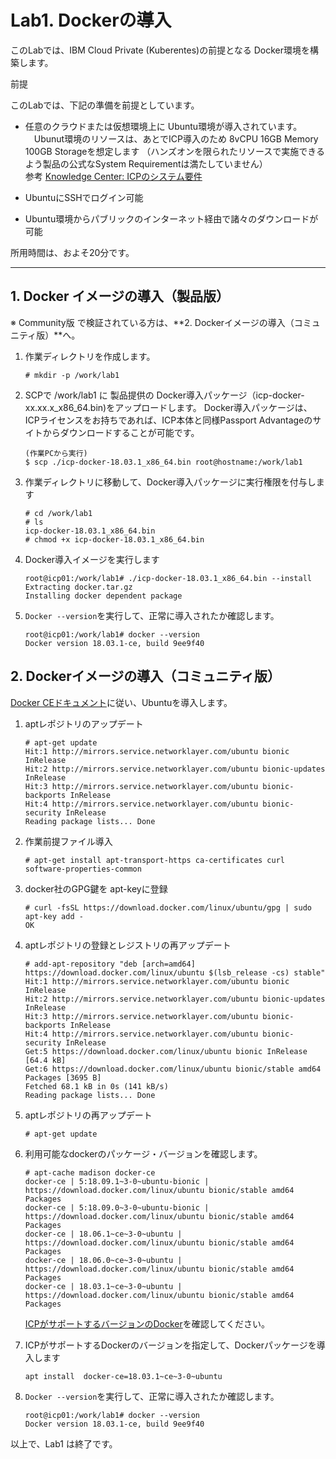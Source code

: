 
# Lab1. Dockerの導入

このLabでは、IBM Cloud Private (Kuberentes)の前提となる Docker環境を構築します。

前提

このLabでは、下記の準備を前提としています。
 - 任意のクラウドまたは仮想環境上に Ubuntu環境が導入されています。
 　Ubunut環境のリソースは、あとでICP導入のため 8vCPU 16GB Memory 100GB Storageを想定します
  （ハンズオンを限られたリソースで実施できるよう製品の公式なSystem Requirementは満たしていません）<br>
  参考 [Knowledge Center: ICPのシステム要件](https://www.ibm.com/support/knowledgecenter/ja/SSBS6K_3.1.0/supported_system_config/system_reqs.html)
  
 - UbuntuにSSHでログイン可能
 - Ubuntu環境からパブリックのインターネット経由で諸々のダウンロードが可能
 
所用時間は、およそ20分です。

----


## 1. Docker イメージの導入（製品版） 
  ※ Community版 で検証されている方は、**2. Dockerイメージの導入（コミュニティ版）**へ。
  
1. 作業ディレクトリを作成します。
    ```
    # mkdir -p /work/lab1
    ```

1. SCPで /work/lab1 に 製品提供の Docker導入パッケージ（icp-docker-xx.xx.x_x86_64.bin)をアップロードします。
Docker導入パッケージは、ICPライセンスをお持ちであれば、ICP本体と同様Passport Advantageのサイトからダウンロードすることが可能です。
    ```
    (作業PCから実行)
    $ scp ./icp-docker-18.03.1_x86_64.bin root@hostname:/work/lab1
    ```
1. 作業ディレクトリに移動して、Docker導入パッケージに実行権限を付与します
    ```
    # cd /work/lab1
    # ls
    icp-docker-18.03.1_x86_64.bin
    # chmod +x icp-docker-18.03.1_x86_64.bin
    ``` 
1. Docker導入イメージを実行します
    ```
    root@icp01:/work/lab1# ./icp-docker-18.03.1_x86_64.bin --install
    Extracting docker.tar.gz
    Installing docker dependent package
    ```
1. `Docker --version`を実行して、正常に導入されたか確認します。
    ```
    root@icp01:/work/lab1# docker --version
    Docker version 18.03.1-ce, build 9ee9f40
    ```
  
## 2. Dockerイメージの導入（コミュニティ版）
[Docker CEドキュメント](https://docs.docker.com/install/linux/docker-ce/ubuntu/)に従い、Ubuntuを導入します。

1. aptレポジトリのアップデート
    ```
    # apt-get update
    Hit:1 http://mirrors.service.networklayer.com/ubuntu bionic InRelease
    Hit:2 http://mirrors.service.networklayer.com/ubuntu bionic-updates InRelease
    Hit:3 http://mirrors.service.networklayer.com/ubuntu bionic-backports InRelease
    Hit:4 http://mirrors.service.networklayer.com/ubuntu bionic-security InRelease
    Reading package lists... Done
    ```
1. 作業前提ファイル導入
    ```
    # apt-get install apt-transport-https ca-certificates curl software-properties-common
    ```
1. docker社のGPG鍵を apt-keyに登録
    ```
    # curl -fsSL https://download.docker.com/linux/ubuntu/gpg | sudo apt-key add -
    OK
    ```
1. aptレポジトリの登録とレジストリの再アップデート
    ```
    # add-apt-repository "deb [arch=amd64] https://download.docker.com/linux/ubuntu $(lsb_release -cs) stable"
    Hit:1 http://mirrors.service.networklayer.com/ubuntu bionic InRelease
    Hit:2 http://mirrors.service.networklayer.com/ubuntu bionic-updates InRelease
    Hit:3 http://mirrors.service.networklayer.com/ubuntu bionic-backports InRelease
    Hit:4 http://mirrors.service.networklayer.com/ubuntu bionic-security InRelease
    Get:5 https://download.docker.com/linux/ubuntu bionic InRelease [64.4 kB]
    Get:6 https://download.docker.com/linux/ubuntu bionic/stable amd64 Packages [3695 B]
    Fetched 68.1 kB in 0s (141 kB/s)
    Reading package lists... Done
    ```
1. aptレポジトリの再アップデート
    ```
    # apt-get update 
    ```
1. 利用可能なdockerのパッケージ・バージョンを確認します。
    ```
    # apt-cache madison docker-ce
    docker-ce | 5:18.09.1~3-0~ubuntu-bionic | https://download.docker.com/linux/ubuntu bionic/stable amd64 Packages
    docker-ce | 5:18.09.0~3-0~ubuntu-bionic | https://download.docker.com/linux/ubuntu bionic/stable amd64 Packages
    docker-ce | 18.06.1~ce~3-0~ubuntu | https://download.docker.com/linux/ubuntu bionic/stable amd64 Packages
    docker-ce | 18.06.0~ce~3-0~ubuntu | https://download.docker.com/linux/ubuntu bionic/stable amd64 Packages
    docker-ce | 18.03.1~ce~3-0~ubuntu | https://download.docker.com/linux/ubuntu bionic/stable amd64 Packages
    ```
    [ICPがサポートするバージョンのDocker](https://www.ibm.com/support/knowledgecenter/ja/SSBS6K_3.1.0/supported_system_config/supported_docker.html)を確認してください。

1. ICPがサポートするDockerのバージョンを指定して、Dockerパッケージを導入します
    ```
    apt install  docker-ce=18.03.1~ce~3-0~ubuntu
    ``` 
1. `Docker --version`を実行して、正常に導入されたか確認します。
    ```
    root@icp01:/work/lab1# docker --version
    Docker version 18.03.1-ce, build 9ee9f40 
    ```
  
以上で、Lab1 は終了です。

